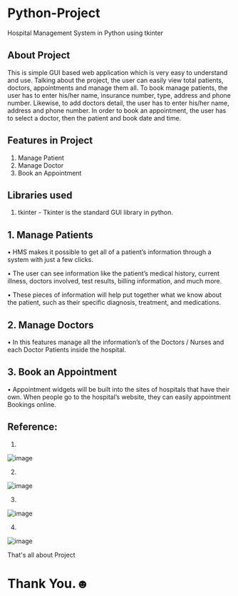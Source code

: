 # Python-Project
Hospital Management System in Python using tkinter

## About Project
This is simple GUI based web application which is very easy to understand and use. Talking about the project, the user can easily view total patients, doctors, appointments and manage them all.
To book manage patients, the user has to enter his/her name, insurance number, type, address and phone number. Likewise, to add doctors detail, the user has to enter his/her name, address and phone number. In order to book an appointment, the user has to select a doctor, then the patient and book date and time.

## Features in Project
1. Manage Patient
2. Manage Doctor
3. Book an Appointment

## Libraries used
1. tkinter - Tkinter is the standard GUI library in python.

## 1. Manage Patients
• HMS makes it possible to get all of a patient’s information through a system with just a few clicks.

• The user can see information like the patient’s medical history, current illness, doctors involved, test results, billing information, and much more.

• These pieces of information will help put together what we know about the patient, such as their specific diagnosis, treatment, and medications.

## 2. Manage Doctors
• In this features manage all the information’s of the Doctors / Nurses and each Doctor Patients inside the hospital.

## 3. Book an Appointment
• Appointment widgets will be built into the sites of hospitals that have their own. When people go to the hospital’s website, they can easily appointment Bookings online.

## Reference:
1. 

![image](https://user-images.githubusercontent.com/109037411/199547586-8fbd2497-6db3-40a7-b549-90bdd0d08fdd.png)

2. 

![image](https://user-images.githubusercontent.com/109037411/199549038-a25849ce-8260-4979-b14b-5c9c8d694770.png)

3. 

![image](https://user-images.githubusercontent.com/109037411/199549177-0ad5f28b-0fe8-41e0-9963-2d374d81efc8.png)

4. 

![image](https://user-images.githubusercontent.com/109037411/199549332-5b61275a-1e82-4cee-9750-eb335ee9cfbf.png)



That's all about Project
# Thank You.☻

